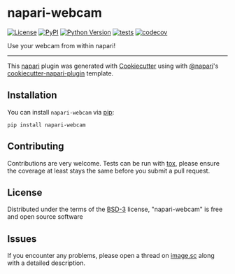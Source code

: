 # napari-webcam

[![License](https://img.shields.io/pypi/l/napari-webcam.svg?color=green)](https://github.com/haesleinhuepf/napari-webcam/raw/master/LICENSE)
[![PyPI](https://img.shields.io/pypi/v/napari-webcam.svg?color=green)](https://pypi.org/project/napari-webcam)
[![Python Version](https://img.shields.io/pypi/pyversions/napari-webcam.svg?color=green)](https://python.org)
[![tests](https://github.com/haesleinhuepf/napari-webcam/workflows/tests/badge.svg)](https://github.com/haesleinhuepf/napari-webcam/actions)
[![codecov](https://codecov.io/gh/haesleinhuepf/napari-webcam/branch/master/graph/badge.svg)](https://codecov.io/gh/haesleinhuepf/napari-webcam)

Use your webcam from within napari!

----------------------------------

This [napari] plugin was generated with [Cookiecutter] using with [@napari]'s [cookiecutter-napari-plugin] template.

## Installation

You can install `napari-webcam` via [pip]:

    pip install napari-webcam

## Contributing

Contributions are very welcome. Tests can be run with [tox], please ensure
the coverage at least stays the same before you submit a pull request.

## License

Distributed under the terms of the [BSD-3] license,
"napari-webcam" is free and open source software

## Issues

If you encounter any problems, please open a thread on [image.sc] along with a detailed description.

[napari]: https://github.com/napari/napari
[Cookiecutter]: https://github.com/audreyr/cookiecutter
[@napari]: https://github.com/napari
[MIT]: http://opensource.org/licenses/MIT
[BSD-3]: http://opensource.org/licenses/BSD-3-Clause
[GNU GPL v3.0]: http://www.gnu.org/licenses/gpl-3.0.txt
[GNU LGPL v3.0]: http://www.gnu.org/licenses/lgpl-3.0.txt
[Apache Software License 2.0]: http://www.apache.org/licenses/LICENSE-2.0
[Mozilla Public License 2.0]: https://www.mozilla.org/media/MPL/2.0/index.txt
[cookiecutter-napari-plugin]: https://github.com/napari/cookiecutter-napari-plugin
[image.sc]: https://image.sc
[napari]: https://github.com/napari/napari
[tox]: https://tox.readthedocs.io/en/latest/
[pip]: https://pypi.org/project/pip/
[PyPI]: https://pypi.org/
